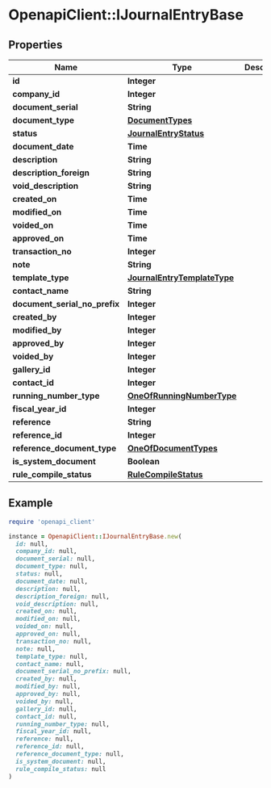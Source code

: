# OpenapiClient::IJournalEntryBase

## Properties

| Name | Type | Description | Notes |
| ---- | ---- | ----------- | ----- |
| **id** | **Integer** |  | [optional] |
| **company_id** | **Integer** |  | [optional] |
| **document_serial** | **String** |  | [optional] |
| **document_type** | [**DocumentTypes**](DocumentTypes.md) |  | [optional] |
| **status** | [**JournalEntryStatus**](JournalEntryStatus.md) |  | [optional] |
| **document_date** | **Time** |  | [optional] |
| **description** | **String** |  | [optional] |
| **description_foreign** | **String** |  | [optional] |
| **void_description** | **String** |  | [optional] |
| **created_on** | **Time** |  | [optional] |
| **modified_on** | **Time** |  | [optional] |
| **voided_on** | **Time** |  | [optional] |
| **approved_on** | **Time** |  | [optional] |
| **transaction_no** | **Integer** |  | [optional] |
| **note** | **String** |  | [optional] |
| **template_type** | [**JournalEntryTemplateType**](JournalEntryTemplateType.md) |  | [optional] |
| **contact_name** | **String** |  | [optional] |
| **document_serial_no_prefix** | **Integer** |  | [optional] |
| **created_by** | **Integer** |  | [optional] |
| **modified_by** | **Integer** |  | [optional] |
| **approved_by** | **Integer** |  | [optional] |
| **voided_by** | **Integer** |  | [optional] |
| **gallery_id** | **Integer** |  | [optional] |
| **contact_id** | **Integer** |  | [optional] |
| **running_number_type** | [**OneOfRunningNumberType**](OneOfRunningNumberType.md) |  | [optional] |
| **fiscal_year_id** | **Integer** |  | [optional] |
| **reference** | **String** |  | [optional] |
| **reference_id** | **Integer** |  | [optional] |
| **reference_document_type** | [**OneOfDocumentTypes**](OneOfDocumentTypes.md) |  | [optional] |
| **is_system_document** | **Boolean** |  | [optional] |
| **rule_compile_status** | [**RuleCompileStatus**](RuleCompileStatus.md) |  | [optional] |

## Example

```ruby
require 'openapi_client'

instance = OpenapiClient::IJournalEntryBase.new(
  id: null,
  company_id: null,
  document_serial: null,
  document_type: null,
  status: null,
  document_date: null,
  description: null,
  description_foreign: null,
  void_description: null,
  created_on: null,
  modified_on: null,
  voided_on: null,
  approved_on: null,
  transaction_no: null,
  note: null,
  template_type: null,
  contact_name: null,
  document_serial_no_prefix: null,
  created_by: null,
  modified_by: null,
  approved_by: null,
  voided_by: null,
  gallery_id: null,
  contact_id: null,
  running_number_type: null,
  fiscal_year_id: null,
  reference: null,
  reference_id: null,
  reference_document_type: null,
  is_system_document: null,
  rule_compile_status: null
)
```

